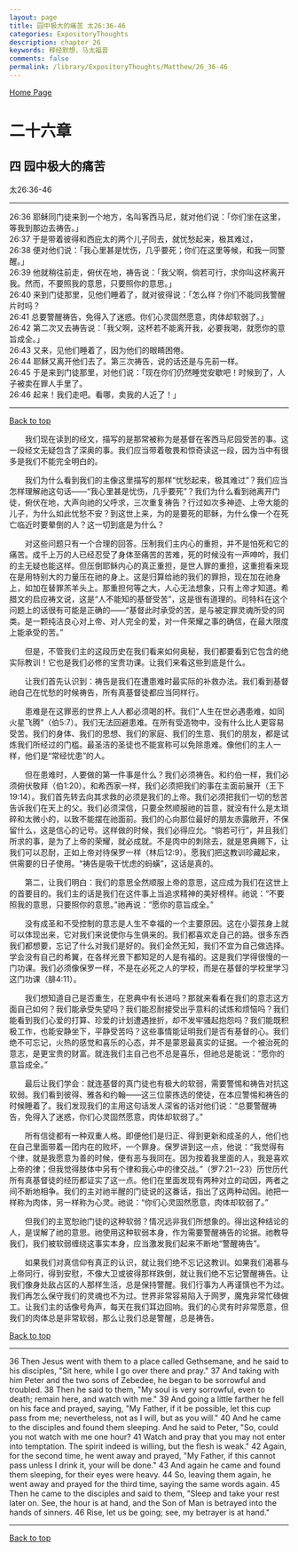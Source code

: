 ```yaml
---
layout: page
title: 园中极大的痛苦 太26:36-46
categories: ExpositoryThoughts
description: chapter 26
keywords: 释经默想，马太福音
comments: false
permalink: /library/ExpositoryThoughts/Matthew/26_36-46
---
```

[ Home Page ]({{site.baseurl}}/index) <br>

<a name="0"></a>
# 二十六章 

## 四 园中极大的痛苦

太26:36-46

***

26:36 耶稣同门徒来到一个地方，名叫客西马尼，就对他们说：「你们坐在这里，等我到那边去祷告。」<br>
26:37 于是带着彼得和西庇太的两个儿子同去，就忧愁起来，极其难过，<br>
26:38 便对他们说：「我心里甚是忧伤，几乎要死；你们在这里等候，和我一同警醒。」<br>
26:39 他就稍往前走，俯伏在地，祷告说：「我父啊，倘若可行，求你叫这杯离开我。然而，不要照我的意思，只要照你的意思。」<br>
26:40 来到门徒那里，见他们睡着了，就对彼得说：「怎么样？你们不能同我警醒片时吗？<br>
26:41 总要警醒祷告，免得入了迷惑。你们心灵固然愿意，肉体却软弱了。」<br>
26:42 第二次又去祷告说：「我父啊，这杯若不能离开我，必要我喝，就愿你的意旨成全。」<br>
26:43 又来，见他们睡着了，因为他们的眼睛困倦。<br>
26:44 耶稣又离开他们去了。第三次祷告，说的话还是与先前一样。<br>
26:45 于是来到门徒那里，对他们说：「现在你们仍然睡觉安歇吧！时候到了，人子被卖在罪人手里了。<br>
26:46 起来！我们走吧。看哪，卖我的人近了！」<br>

***

[Back to top](#0)

&emsp;&emsp;我们现在读到的经文，描写的是那常被称为是基督在客西马尼园受苦的事。这一段经文无疑包含了深奥的事。我们应当带着敬畏和惊奇读这一段，因为当中有很多是我们不能完全明白的。

&emsp;&emsp;我们为什么看到我们的主像这里描写的那样“忧愁起来，极其难过”？我们应当怎样理解祂这句话——“我心里甚是忧伤，几乎要死”？我们为什么看到祂离开门徒，俯伏在地，大声向祂的父呼求，三次重复祷告？行过如次多神迹、上帝大能的儿子，为什么如此忧愁不安？到这世上来，为的是要死的耶稣，为什么像一个在死亡临近时要晕倒的人？这一切到底是为什么？

&emsp;&emsp;对这些问题只有一个合理的回答。压制我们主内心的重担，并不是怕死和它的痛苦。成千上万的人已经忍受了身体至痛苦的苦难，死的时候没有一声呻吟，我们的主无疑也能这样。但压倒耶稣内心的真正重担，是世人罪的重担，这重担看来现在是用特别大的力量压在祂的身上。这是归算给祂的我们的罪担，现在加在祂身上，如加在替罪羔羊头上。那重担何等之大，人心无法想象，只有上帝才知道。希腊文的启应祷文说，这是“人不能知的基督受苦”，这是很有道理的。司特科在这个问题上的话很有可能是正确的——“基督此时承受的苦，是与被定罪灵魂所受的同类。是一颗纯洁良心对上帝、对人完全的爱，对一件荣耀之事的确信，在最大限度上能承受的苦。”

&emsp;&emsp;但是，不管我们主的这段历史在我们看来如何奥秘，我们都要看到它包含的绝实际教训！它也是我们必修的宝贵功课。让我们来看这些到底是什么。

&emsp;&emsp;让我们首先认识到：祷告是我们在遭患难时最实际的补救办法。我们看到基督祂自己在忧愁的时候祷告，所有真基督徒都应当同样行。

&emsp;&emsp;患难是在这罪恶的世界上人人都必须喝的杯。我们“人生在世必遇患难，如同火星飞腾”（伯5:7）。我们无法回避患难。在所有受造物中，没有什么比人更容易受苦。我们的身体、我们的思想、我们的家庭、我们的生意、我们的朋友，都是试炼我们所经过的门槛。最圣洁的圣徒也不能宣称可以免除患难。像他们的主人一样，他们是“常经忧患”的人。

&emsp;&emsp;但在患难时，人要做的第一件事是什么？我们必须祷告。和约伯一样，我们必须俯伏敬拜（伯1:20）。和希西家一样，我们必须把我们的事在主面前展开（王下19:14）。我们首先转去向其求救的必须是我们的上帝。我们必须把我们一切的愁苦告诉我们在天上的父。我们必须深信，只要全然顺服祂的旨意，就没有什么是太琐碎和太微小的，以致不能摆在祂面前。我们的心向那位最好的朋友赤露敞开，不保留什么，这是信心的记号。这样做的时候，我们必得应允。“倘若可行”，并且我们所求的事，是为了上帝的荣耀，就必成就。不是肉中的刺除去，就是恩典赐下，让我们可以忍耐，正如上帝对待保罗一样（林后12:9）。愿我们把这教训珍藏起来，供需要的日子使用。“祷告是吸干忧虑的蚂蟥”，这话是真的。

&emsp;&emsp;第二，让我们明白：我们的意思全然顺服上帝的意思，这应成为我们在这世上的首要目的。我们主的话是我们在这件事上当追求精神的美好榜样。祂说：“不要照我的意思，只要照你的意思。”祂再说：“愿你的意旨成全。”

&emsp;&emsp;没有成圣和不受控制的意志是人生不幸福的一个主要原因。这在小婴孩身上就可以体现出来，它对我们来说使你与生俱来的。我们都喜欢走自己的路。很多东西我们都想要，忘记了什么对我们是好的。我们全然无知，我们不宜为自己做选择。学会没有自己的希翼，在各样光景下都知足的人是有福的。这是我们学得很慢的一门功课。我们必须像保罗一样，不是在必死之人的学校，而是在基督的学校里学习这门功课（腓4:11）。

&emsp;&emsp;我们想知道自己是否重生，在恩典中有长进吗？那就来看看在我们的意志这方面自己如何？我们能承受失望吗？我们能忍耐接受出乎意料的试炼和烦恼吗？我们能看到我们心爱的打算、珍爱的计划遭遇挫折，却不发牢骚起抱怨吗？我们能既积极工作，也能安静坐下，平静受苦吗？这些事情能证明我们是否有基督的心。我们绝不可忘记，火热的感觉和喜乐的心态，并不是蒙恩最真实的证据。一个被治死的意志，是更宝贵的财富。就连我们主自己也不总是喜乐，但祂总是能说：“愿你的意旨成全。”

&emsp;&emsp;最后让我们学会：就连基督的真门徒也有极大的软弱，需要警惕和祷告对抗这软弱。我们看到彼得、雅各和约翰——这三位蒙拣选的使徒，在本应警惕和祷告的时候睡着了。我们发现我们的主用这句话发人深省的话对他们说：“总要警醒祷告，免得入了迷惑，你们心灵固然愿意，肉体却软弱了。”

&emsp;&emsp;所有信徒都有一种双重人格。即便他们是归正、得到更新和成圣的人，他们也在自己里面带着一团内在的败坏，一个罪身。保罗讲到这一点，他说：“我觉得有个律，就是我愿意为善的时候，便有恶与我同在。因为按着我里面的人，我是喜欢上帝的律；但我觉得肢体中另有个律和我心中的律交战。”（罗7:21--23）历世历代所有真基督徒的经历都证实了这一点。他们在里面发现有两种对立的动因，两者之间不断地相争。我们的主对祂半醒的门徒说的这番话，指出了这两种动因。祂把一样称为肉体，另一样称为心灵。祂说：“你们心灵固然愿意，肉体却软弱了。”

&emsp;&emsp;但我们的主宽恕祂门徒的这种软弱？情况远非我们所想象的。得出这种结论的人，是误解了祂的意思。祂使用这种软弱本身，作为需要警醒祷告的论据。祂教导我们，我们被软弱缠绕这事实本身，应当激发我们起来不断地“警醒祷告”。

&emsp;&emsp;如果我们对真信仰有真正的认识，就让我们绝不忘记这教训。如果我们渴慕与上帝同行，得到安慰，不像大卫或彼得那样跌倒，就让我们绝不忘记警醒祷告。让我们像身处敌占区的人那样生活，总是保持警醒。我们行事为人再谨慎也不为过。我们再怎么保守我们的灵魂也不为过。世界非常容易陷入于网罗，魔鬼非常忙碌做工。让我们主的话像号角声，每天在我们耳边回响。我们的心灵有时非常愿意，但我们的肉体总是非常软弱，那么让我们总是警醒，总是祷告。

[Back to top](#0)

***

36 Then Jesus went with them to a place called Gethsemane, and he said to his disciples, "Sit here, while I go over there and pray." 37 And taking with him Peter and the two sons of Zebedee, he began to be sorrowful and troubled. 38 Then he said to them, "My soul is very sorrowful, even to death; remain here, and watch with me." 39 And going a little farther he fell on his face and prayed, saying, "My Father, if it be possible, let this cup pass from me; nevertheless, not as I will, but as you will." 40 And he came to the disciples and found them sleeping. And he said to Peter, "So, could you not watch with me one hour? 41 Watch and pray that you may not enter into temptation. The spirit indeed is willing, but the flesh is weak." 42 Again, for the second time, he went away and prayed, "My Father, if this cannot pass unless I drink it, your will be done." 43 And again he came and found them sleeping, for their eyes were heavy. 44 So, leaving them again, he went away and prayed for the third time, saying the same words again. 45 Then he came to the disciples and said to them, "Sleep and take your rest later on. See, the hour is at hand, and the Son of Man is betrayed into the hands of sinners. 46 Rise, let us be going; see, my betrayer is at hand."

***

[Back to top](#0)
